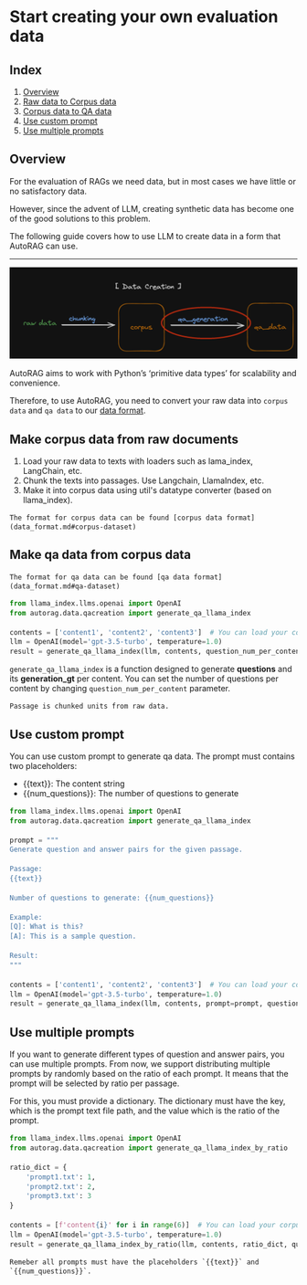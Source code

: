 # Start creating your own evaluation data

## Index

1. [Overview](#overview)
2. [Raw data to Corpus data](#make-corpus-data-from-raw-documents)
3. [Corpus data to QA data](#make-qa-data-from-corpus-data)
4. [Use custom prompt](#use-custom-prompt)
5. [Use multiple prompts](#use-multiple-prompts)


## Overview
For the evaluation of RAGs we need data, but in most cases we have little or no satisfactory data.

However, since the advent of LLM, creating synthetic data has become one of the good solutions to this problem.

The following guide covers how to use LLM to create data in a form that AutoRAG can use.

---
![Data Creation](../_static/data_creation.png)

AutoRAG aims to work with Python’s ‘primitive data types’ for scalability and convenience.

Therefore, to use AutoRAG, you need to convert your raw data into `corpus data`  and `qa data` to our [data format](./data_format.md).


## Make corpus data from raw documents
1. Load your raw data to texts with loaders such as lama_index, LangChain, etc.
2. Chunk the texts into passages. Use Langchain, LlamaIndex, etc.
3. Make it into corpus data using util's datatype converter (based on llama_index).

```{tip}
The format for corpus data can be found [corpus data format](data_format.md#corpus-dataset)
```

## Make qa data from corpus data

```{tip}
The format for qa data can be found [qa data format](data_format.md#qa-dataset)
```

```python
from llama_index.llms.openai import OpenAI
from autorag.data.qacreation import generate_qa_llama_index

contents = ['content1', 'content2', 'content3']  # You can load your corpus contents to string list
llm = OpenAI(model='gpt-3.5-turbo', temperature=1.0)
result = generate_qa_llama_index(llm, contents, question_num_per_content=1)
```

`generate_qa_llama_index` is a function designed to generate **questions** and its **generation_gt** per content.
You can set the number of questions per content by changing `question_num_per_content` parameter.

```{admonition} What is passage?
Passage is chunked units from raw data.
```

## Use custom prompt

You can use custom prompt to generate qa data.
The prompt must contains two placeholders:

- {{text}}: The content string
- {{num_questions}}: The number of questions to generate

```python
from llama_index.llms.openai import OpenAI
from autorag.data.qacreation import generate_qa_llama_index

prompt = """
Generate question and answer pairs for the given passage.

Passage:
{{text}}

Number of questions to generate: {{num_questions}}

Example:
[Q]: What is this?
[A]: This is a sample question.

Result:
"""

contents = ['content1', 'content2', 'content3']  # You can load your corpus contents to string list
llm = OpenAI(model='gpt-3.5-turbo', temperature=1.0)
result = generate_qa_llama_index(llm, contents, prompt=prompt, question_num_per_content=1)
```

## Use multiple prompts

If you want to generate different types of question and answer pairs, you can use multiple prompts.
From now, we support distributing multiple prompts by randomly based on the ratio of each prompt.
It means that the prompt will be selected by ratio per passage.

For this, you must provide a dictionary.
The dictionary must have the key, which is the prompt text file path, and the value which is the ratio of the prompt.

```python 
from llama_index.llms.openai import OpenAI
from autorag.data.qacreation import generate_qa_llama_index_by_ratio

ratio_dict = {
    'prompt1.txt': 1,
    'prompt2.txt': 2,
    'prompt3.txt': 3
}

contents = [f'content{i}' for i in range(6)]  # You can load your corpus contents to string list
llm = OpenAI(model='gpt-3.5-turbo', temperature=1.0)
result = generate_qa_llama_index_by_ratio(llm, contents, ratio_dict, question_num_per_content=1, batch=6)
```

```{warning}
Remeber all prompts must have the placeholders `{{text}}` and `{{num_questions}}`.
```
